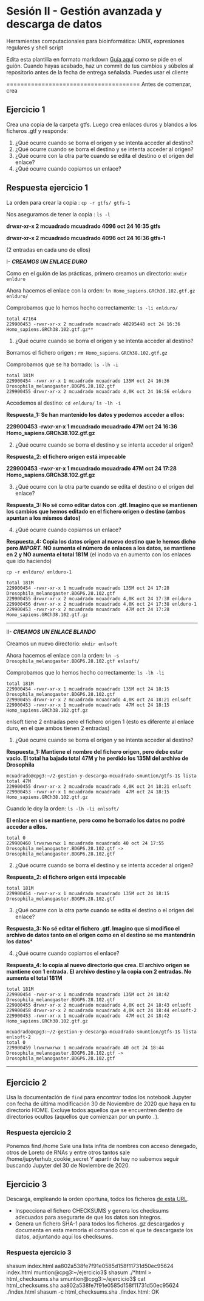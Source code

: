 # Sesión II - Gestión avanzada y descarga de datos
Herramientas computacionales para bioinformática: UNIX, expresiones regulares y shell script

Edita esta plantilla en formato markdown [Guía aquí](https://guides.github.com/features/mastering-markdown/) como se pide en el guión. 
Cuando hayas acabado, haz un commit de tus cambios y súbelos al repositorio antes de la fecha de entrega señalada. 
Puedes usar el cliente 

======================================
Antes de comenzar, crea


## Ejercicio 1
Crea una copia de la carpeta gtfs. Luego crea enlaces duros y blandos a los ficheros .gtf y responde:

1. ¿Qué ocurre cuando se borra el origen y se intenta acceder al destino?
2. ¿Qué ocurre cuando se borra el destino y se intenta acceder al origen?
3. ¿Qué ocurre con la otra parte cuando se edita el destino o el origen del enlace?
4. ¿Qué ocurre cuando copiamos un enlace?

## Respuesta ejercicio 1

La orden para crear la copia : `cp -r gtfs/ gtfs-1`

Nos aseguramos de tener la copia : `ls -l`

**drwxr-xr-x 2 mcuadrado mcuadrado  4096 oct 24 16:35 gtfs**

**drwxr-xr-x 2 mcuadrado mcuadrado  4096 oct 24 16:36 gtfs-1**

(2 entradas en cada uno de ellos)

I- ***CREAMOS UN ENLACE DURO***

Como en el guión de las prácticas, primero creamos un directorio: `mkdir enlduro`

Ahora hacemos el enlace con la orden: `ln Homo_sapiens.GRCh38.102.gtf.gz enlduro/`

Comprobamos que lo hemos hecho correctamente: `ls -li enlduro/`
```
total 47164
229900453 -rwxr-xr-x 2 mcuadrado mcuadrado 48295448 oct 24 16:36 Homo_sapiens.GRCh38.102.gtf.gz**
```

1. ¿Qué ocurre cuando se borra el origen y se intenta acceder al destino?


Borramos el fichero origen : `rm Homo_sapiens.GRCh38.102.gtf.gz`

Comprobamos que se ha borrado: `ls -lh -i`
```
total 181M
229900454 -rwxr-xr-x 1 mcuadrado mcuadrado 135M oct 24 16:36 Drosophila_melanogaster.BDGP6.28.102.gtf
229900455 drwxr-xr-x 2 mcuadrado mcuadrado 4,0K oct 24 16:56 enlduro
```
Accedemos al destino: `cd enlduro/`
                      `ls -lh -i`
                      
**Respuesta_1: Se han mantenido los datos y podemos acceder a ellos:**

**229900453 -rwxr-xr-x 1 mcuadrado mcuadrado 47M oct 24 16:36 Homo_sapiens.GRCh38.102.gtf.gz**


2. ¿Qué ocurre cuando se borra el destino y se intenta acceder al origen? 

**Respuesta_2: el fichero origen está impecable**

**229900453 -rwxr-xr-x 1 mcuadrado mcuadrado  47M oct 24 17:28 Homo_sapiens.GRCh38.102.gtf.gz**

3. ¿Qué ocurre con la otra parte cuando se edita el destino o el origen del enlace?

**Respuesta_3: No sé como editar datos con .gtf. Imagino que se mantienen los cambios que hemos editado en el fichero origen o destino (ambos apuntan a los mismos datos)**

4. ¿Qué ocurre cuando copiamos un enlace?

**Respuesta_4: Copia los datos origen al nuevo destino que le hemos dicho pero _IMPORT._ NO aumenta el número de enlaces a los datos, se mantiene en 2 y NO aumenta el total 181M** (el inodo va en aumento con los enlaces que ido haciendo)

`cp -r enlduro/ enlduro-1`

```
total 181M
229900454 -rwxr-xr-x 1 mcuadrado mcuadrado 135M oct 24 17:28 Drosophila_melanogaster.BDGP6.28.102.gtf
229900455 drwxr-xr-x 2 mcuadrado mcuadrado 4,0K oct 24 17:38 enlduro
229900456 drwxr-xr-x 2 mcuadrado mcuadrado 4,0K oct 24 17:38 enlduro-1
229900453 -rwxr-xr-x 2 mcuadrado mcuadrado  47M oct 24 17:28 Homo_sapiens.GRCh38.102.gtf.gz
```
 ----------------------------------------------------------------------------------------------------
 
 II- ***CREAMOS UN ENLACE BLANDO***

Creamos un nuevo directorio: `mkdir enlsoft`

Ahora hacemos el enlace con la orden: `ln -s Drosophila_melanogaster.BDGP6.28.102.gtf enlsoft/`

Comprobamos que lo hemos hecho correctamente: `ls -lh -li`

```
total 181M
229900454 -rwxr-xr-x 1 mcuadrado mcuadrado 135M oct 24 18:15 Drosophila_melanogaster.BDGP6.28.102.gtf
229900455 drwxr-xr-x 2 mcuadrado mcuadrado 4,0K oct 24 18:21 enlsoft
229900453 -rwxr-xr-x 1 mcuadrado mcuadrado  47M oct 24 18:15 Homo_sapiens.GRCh38.102.gtf.gz
```

enlsoft tiene 2 entradas pero el fichero origen 1 (esto es diferente al enlace duro, en el que ambos tienen 2 entradas)

1. ¿Qué ocurre cuando se borra el origen y se intenta acceder al destino? 

**Respuesta_1: Mantiene el nombre del fichero origen, pero debe estar vacio. El total ha bajado total 47M y he perdido los 135M del archivo de Drosophila**

```
mcuadrado@cpg3:~/2-gestion-y-descarga-mcuadrado-smuntion/gtfs-1$ lista
total 47M
229900455 drwxr-xr-x 2 mcuadrado mcuadrado 4,0K oct 24 18:21 enlsoft
229900453 -rwxr-xr-x 1 mcuadrado mcuadrado  47M oct 24 18:15 Homo_sapiens.GRCh38.102.gtf.gz
```

Cuando le doy la orden: `ls -lh -li enlsoft/`

**El enlace en sí se mantiene, pero como he borrado los datos no podré acceder a ellos.**

```
total 0
229900460 lrwxrwxrwx 1 mcuadrado mcuadrado 40 oct 24 17:55 
Drosophila_melanogaster.BDGP6.28.102.gtf -> Drosophila_melanogaster.BDGP6.28.102.gtf
```


2. ¿Qué ocurre cuando se borra el destino y se intenta acceder al origen?

**Respuesta_2: el fichero origen está impecable**

```
total 181M
229900454 -rwxr-xr-x 1 mcuadrado mcuadrado 135M oct 24 18:15 Drosophila_melanogaster.BDGP6.28.102.gtf
```

3. ¿Qué ocurre con la otra parte cuando se edita el destino o el origen del enlace?

**Respuesta_3: No sé editar el fichero .gtf. Imagino que si modifico el archivo de datos tanto en el origen como en el destino se me mantendrán los datos***



4. ¿Qué ocurre cuando copiamos el enlace?

**Respuesta_4: lo copia al nuevo directorio que crea. El archivo origen se mantiene con 1 entrada.**
**El archivo destino y la copia con 2 entradas. No aumenta el total 181M**

```
total 181M
229900454 -rwxr-xr-x 1 mcuadrado mcuadrado 135M oct 24 18:42 Drosophila_melanogaster.BDGP6.28.102.gtf
229900455 drwxr-xr-x 2 mcuadrado mcuadrado 4,0K oct 24 18:43 enlsoft
229900458 drwxr-xr-x 2 mcuadrado mcuadrado 4,0K oct 24 18:44 enlsoft-2
229900453 -rwxr-xr-x 1 mcuadrado mcuadrado  47M oct 24 18:42 Homo_sapiens.GRCh38.102.gtf.gz
```

```
mcuadrado@cpg3:~/2-gestion-y-descarga-mcuadrado-smuntion/gtfs-1$ lista enlsoft-2
total 0
229900459 lrwxrwxrwx 1 mcuadrado mcuadrado 40 oct 24 18:44 Drosophila_melanogaster.BDGP6.28.102.gtf -> Drosophila_melanogaster.BDGP6.28.102.gtf
```
-----------------------------------------------------------------------------------------------------------
 
 
 
 


## Ejercicio 2
Usa la documentación de `find` para encontrar todos los notebook Jupyter con fecha de última modificación 30 de Noviembre de 2020 que haya en tu directorio HOME. Excluye todos aquellos que se encuentren dentro de directorios ocultos (aquellos que comienzan por un punto `.`). 

### Respuesta ejercicio 2
Ponemos find /home
Sale una lista infita de nombres con acceso denegado, otros de Loreto de RNAs y entre otros tantos sale /home/jupyterhub_cookie_secret 
Y apartir de hay no sabemos seguir buscando Jupyter del 30 de Noviembre de 2020. 

## Ejercicio 3
Descarga, empleando la orden oportuna, todos los ficheros [de esta URL](ftp://ftp.ensembl.org/pub/release-102/gtf/accipiter_nisus/). 
- Inspecciona el fichero CHECKSUMS y genera los checksums adecuados para asegurarte de que los datos son íntegros. 
- Genera un fichero SHA-1 para todos los ficheros .gz descargados y documenta en esta memoria el comando con el que te descargaste los datos, adjuntando aquí los checksums. 


### Respuesta ejercicio 3
shasum index.html
aa802a538fe7f91e0585d158f11731d50ec95624  index.html
muntion@cpg3:~/ejercicio3$ shasum ./*html > html_checksums.sha
smuntion@cpg3:~/ejercicio3$ cat html_checksums.sha
aa802a538fe7f91e0585d158f11731d50ec95624  ./index.html
shasum -c html_checksums.sha
./index.html: OK

